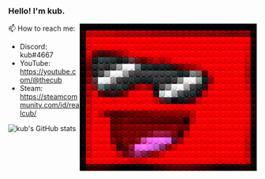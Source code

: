 
### Hello! I'm kub.

<img src="./legofy2.png" width="359" height="300" align="right"/>

📫 How to reach me:
- Discord: kub#4667
- YouTube: https://youtube.com/@thecub
- Steam: https://steamcommunity.com/id/realcub/

![kub's GitHub stats](https://github-readme-stats.vercel.app/api?username=cub-has-injected&show_icons=true&theme=synthwave)

